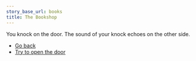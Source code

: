 ```yaml
---
story_base_url: books
title: The Bookshop
---
```


You knock on the door. The sound of your knock echoes on the other side.


* [Go back](22)
* [Try to open the door](21a)